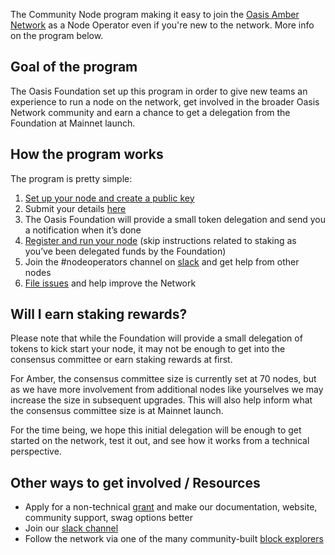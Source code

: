 The Community Node program making it easy to join the
[Oasis Amber Network](https://docs.oasis.dev/operators/amber-network.html)
as a Node Operator even if you're new to the network.
More info on the program below.

## Goal of the program

The Oasis Foundation set up this program in order to give
new teams an experience to run a node on the network, get involved
in the broader Oasis Network community and earn a chance to get a
delegation from the Foundation at Mainnet launch.

## How the program works

The program is pretty simple:
1. [Set up your node and create a public key](https://docs.oasis.dev/operators/running-node-on-amber-network.html#prerequisites)
2. Submit your details [here](https://oasisfoundation.typeform.com/to/Z0w1W2)
3. The Oasis Foundation will provide a small token delegation
and send you a notification when it’s done
4. [Register and run your node](https://docs.oasis.dev/operators/running-node-on-amber-network.html#running-an-oasis-node-on-the-server)
(skip instructions related to staking as you’ve been
delegated funds by the Foundation)
5. Join the #nodeoperators channel on [slack](www.oasisprotocol.org/slack)
and get help from other nodes
6. [File issues](https://github.com/oasisprotocol/oasis-core/issues/new/choose) and help improve the Network

## Will I earn staking rewards?

Please note that while the Foundation will provide a small delegation of tokens
to kick start your node, it may not be enough to get into the consensus committee
or earn staking rewards at first. 

For Amber, the consensus committee size is currently set at 70 nodes, but as we have
more involvement from additional nodes like yourselves we may increase the size in
subsequent upgrades. This will also help inform what the consensus committee size
is at Mainnet launch. 

For the time being, we hope this initial delegation will be enough to get started on
the network, test it out, and see how it works from a technical perspective.

## Other ways to get involved / Resources

* Apply for a non-technical [grant](https://oasisprotocol.org/en/grants)
and make our documentation, website, community support, swag options better
* Join our [slack channel](www.oasisprotocol.org/slack)
* Follow the network via one of the many community-built
[block explorers](https://docs.oasis.dev/operators/community-resources.html#block-explorers-validator-leaderboards)
